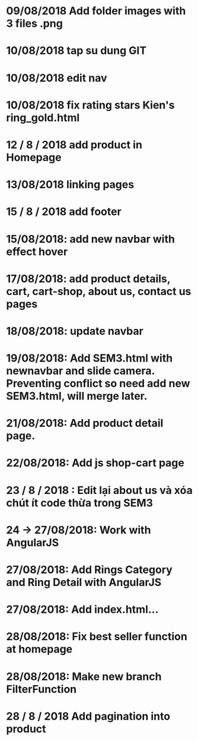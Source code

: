 
# 09/08/2018 Add folder images with 3 files .png
# 10/08/2018 tap su dung GIT
# 10/08/2018 edit nav
# 10/08/2018 fix rating stars Kien's ring_gold.html
# 12 / 8 / 2018 add product in Homepage
# 13/08/2018 linking pages
# 15 / 8 / 2018 add footer
# 15/08/2018: add new navbar with effect hover
# 17/08/2018: add product details, cart, cart-shop, about us, contact us pages
# 18/08/2018: update navbar
# 19/08/2018: Add SEM3.html with newnavbar and slide camera. Preventing conflict so need add new SEM3.html, will merge later.
# 21/08/2018: Add product detail page.
# 22/08/2018: Add js shop-cart page
# 23 / 8 / 2018 : Edit lại about us và xóa chút ít code thừa trong SEM3
# 24 -> 27/08/2018: Work with AngularJS
# 27/08/2018: Add Rings Category and Ring Detail with AngularJS
# 27/08/2018: Add index.html...
# 28/08/2018: Fix best seller function at homepage
# 28/08/2018: Make new branch FilterFunction
# 28 / 8 / 2018 Add pagination into product
